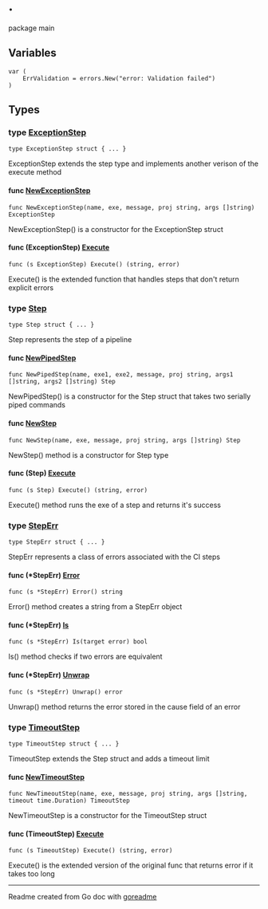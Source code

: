 # .

package main

## Variables

```golang
var (
    ErrValidation = errors.New("error: Validation failed")
)
```

## Types

### type [ExceptionStep](/exceptionStep.go#L10)

`type ExceptionStep struct { ... }`

ExceptionStep extends the step type and implements another verison of the execute method

#### func [NewExceptionStep](/exceptionStep.go#L15)

`func NewExceptionStep(name, exe, message, proj string, args []string) ExceptionStep`

NewExceptionStep() is a constructor for the ExceptionStep struct

#### func (ExceptionStep) [Execute](/exceptionStep.go#L24)

`func (s ExceptionStep) Execute() (string, error)`

Execute() is the extended function that handles steps that don't return explicit errors

### type [Step](/step.go#L9)

`type Step struct { ... }`

Step represents the step of a pipeline

#### func [NewPipedStep](/step.go#L29)

`func NewPipedStep(name, exe1, exe2, message, proj string, args1 []string, args2 []string) Step`

NewPipedStep() is a constructor for the Step struct that takes two serially piped commands

#### func [NewStep](/step.go#L18)

`func NewStep(name, exe, message, proj string, args []string) Step`

NewStep() method is a constructor for Step type

#### func (Step) [Execute](/step.go#L50)

`func (s Step) Execute() (string, error)`

Execute() method runs the exe of a step and returns it's success

### type [StepErr](/errors.go#L13)

`type StepErr struct { ... }`

StepErr represents a class of errors associated with the CI steps

#### func (*StepErr) [Error](/errors.go#L20)

`func (s *StepErr) Error() string`

Error() method creates a string from a StepErr object

#### func (*StepErr) [Is](/errors.go#L25)

`func (s *StepErr) Is(target error) bool`

Is() method checks if two errors are equivalent

#### func (*StepErr) [Unwrap](/errors.go#L34)

`func (s *StepErr) Unwrap() error`

Unwrap() method returns the error stored in the cause field of an error

### type [TimeoutStep](/timeoutStep.go#L10)

`type TimeoutStep struct { ... }`

TimeoutStep extends the Step struct and adds a timeout limit

#### func [NewTimeoutStep](/timeoutStep.go#L16)

`func NewTimeoutStep(name, exe, message, proj string, args []string, timeout time.Duration) TimeoutStep`

NewTimeoutStep is a constructor for the TimeoutStep struct

#### func (TimeoutStep) [Execute](/timeoutStep.go#L31)

`func (s TimeoutStep) Execute() (string, error)`

Execute() is the extended version of the original func that returns error if it takes too long

---
Readme created from Go doc with [goreadme](https://github.com/posener/goreadme)
